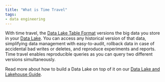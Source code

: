 ```yaml
---
title: "What is Time Travel"
tags:
- data engineering
---
```

With time travel, the [Data Lake Table Format](term/data%20lake%20table%20format.md) versions the big data you store in your [Data Lake](term/data%20lake.md). You can access any historical version of that data, simplifying data management with easy-to-audit, rollback data in case of accidental bad writes or deletes, and reproduce experiments and reports. Time travel enables reproducible queries as you can query two different versions simultaneously.

Read more about how to build a Data Lake on top of it on our [Data Lake and Lakehouse Guide](https://airbyte.com/blog/data-lake-lakehouse-guide-powered-by-table-formats-delta-lake-iceberg-hudi).